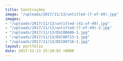 ```yaml
---
title: Construções
image: "/uploads/2017/11/13/untitled-(7-of-49).jpg"
images:
- "/uploads/2017/11/13/untitled-(41-of-49).jpg"
- "/uploads/2017/11/13/untitled-(7-of-49)-2.jpg"
- "/uploads/2017/11/13/DSC00686-1.jpg"
- "/uploads/2017/11/13/DSC00713-1.jpg"
- "/uploads/2017/11/13/DSC00716-1.jpg"
layout: portfolio
date: 2017-11-13 15:10:03 +0000
---
```


